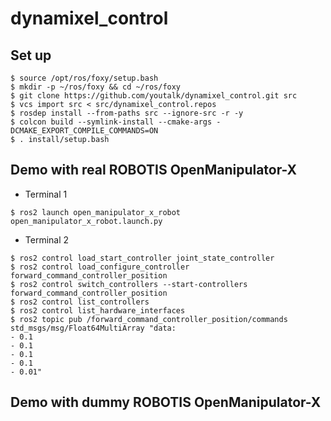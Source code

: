 # dynamixel_control

## Set up

```shell
$ source /opt/ros/foxy/setup.bash
$ mkdir -p ~/ros/foxy && cd ~/ros/foxy
$ git clone https://github.com/youtalk/dynamixel_control.git src
$ vcs import src < src/dynamixel_control.repos
$ rosdep install --from-paths src --ignore-src -r -y
$ colcon build --symlink-install --cmake-args -DCMAKE_EXPORT_COMPILE_COMMANDS=ON
$ . install/setup.bash
```

## Demo with real ROBOTIS OpenManipulator-X

- Terminal 1

```shell
$ ros2 launch open_manipulator_x_robot open_manipulator_x_robot.launch.py
```

- Terminal 2

```shell
$ ros2 control load_start_controller joint_state_controller
$ ros2 control load_configure_controller forward_command_controller_position
$ ros2 control switch_controllers --start-controllers forward_command_controller_position
$ ros2 control list_controllers
$ ros2 control list_hardware_interfaces
$ ros2 topic pub /forward_command_controller_position/commands std_msgs/msg/Float64MultiArray "data:
- 0.1
- 0.1
- 0.1
- 0.1
- 0.01"
```

## Demo with dummy ROBOTIS OpenManipulator-X
